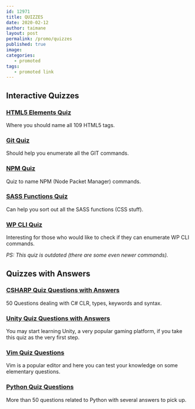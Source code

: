 ```yaml
---
id: 12971
title: QUIZZES
date: 2020-02-12
author: taimane
layout: post
permalink: /promo/quizzes
published: true
image: 
categories: 
   - promoted
tags:
   - promoted link
---
```



## Interactive Quizzes

### [HTML5 Elements Quiz](https://programming-review.com/html5quiz/) 
  
Where you should name all 109 HTML5 tags.

### [Git Quiz](https://programming-review.com/gitquiz/)

Should help you enumerate all the GIT commands.

### [NPM Quiz](https://programming-review.com/npmquiz/)

Quiz to name NPM (Node Packet Manager) commands.

### [SASS Functions Quiz](https://programming-review.com/sassfunctionsquiz/)

Can help you sort out all the SASS functions (CSS stuff).

### [WP CLI Quiz](https://programming-review.com/wpcliquiz/)

Interesting for those who would like to check if they can enumerate WP CLI commands. 

*PS: This quiz is outdated (there are some even newer commands).*

## Quizzes with Answers

### [CSHARP Quiz Questions with Answers](https://programming-review.com/csharp/quiz/)

50 Questions dealing with C# CLR, types, keywords and syntax.

### [Unity Quiz Questions with Answers](https://programming-review.com/csharp/unity/)

You may start learning Unity, a very popular gaming platform, if you take this quiz as the very first step.

### [Vim Quiz Questions](https://programming-review.com/linux/vim)

Vim is a popular editor and here you can test your knowledge on some elementary questions.

### [Python Quiz Questions](https://programming-review.com/python/quiz)

More than 50 questions related to Python with several answers to pick up.